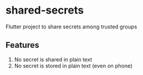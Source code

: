 # shared-secrets

Flutter project to share secrets among trusted groups

## Features
1. No secret is shared in plain text
2. No secret is stored in plain text (even on phone)
